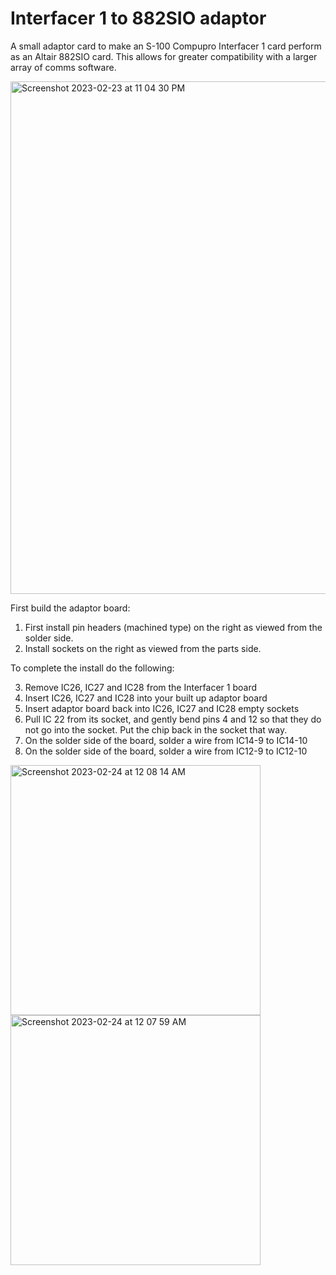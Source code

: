 # Interfacer 1 to 882SIO adaptor
A small adaptor card to make an S-100 Compupro Interfacer 1 card perform as an Altair 882SIO card. This allows for greater compatibility with a larger array of comms software.

<img width="820" alt="Screenshot 2023-02-23 at 11 04 30 PM" src="https://user-images.githubusercontent.com/61561950/220876731-1ecf25c7-e663-424d-a691-065eca725a0e.png">

First build the adaptor board:
1) First install pin headers (machined type) on the right as viewed from the solder side.
2) Install sockets on the right as viewed from the parts side.

To complete the install do the following:

3) Remove IC26, IC27 and IC28 from the Interfacer 1 board 
4) Insert IC26, IC27 and IC28 into your built up adaptor board
5) Insert adaptor board back into IC26, IC27 and IC28 empty sockets
6) Pull IC 22 from its socket, and gently bend pins 4 and 12 so that they do not go into the socket. Put the chip back in the socket that way.
7) On the solder side of the board, solder a wire from IC14-9 to IC14-10
8) On the solder side of the board, solder a wire from IC12-9 to IC12-10

<img width="400" alt="Screenshot 2023-02-24 at 12 08 14 AM" src="https://user-images.githubusercontent.com/61561950/220889849-090836fd-3462-461d-9fe4-7e3cd422cd58.png">

<img width="400" alt="Screenshot 2023-02-24 at 12 07 59 AM" src="https://user-images.githubusercontent.com/61561950/220889880-decc1a34-53f7-4441-935b-529bc110ce38.png">
